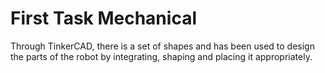 # First Task Mechanical
Through TinkerCAD, there is a set of shapes and has been used to design the parts of the robot by integrating, shaping and placing it appropriately.

